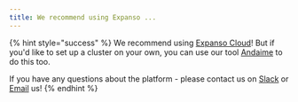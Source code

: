 ```yaml
---
title: We recommend using Expanso ...
---
```


{% hint style="success" %}
We recommend using [Expanso Cloud](https://getwaitlist.com/waitlist/23135)! But if you'd like to set up a cluster on your own, you can use our tool [Andaime](https://github.com/bacalhau-project/andaime) to do this too.&#x20;

If you have any questions about the platform - please contact us on [Slack](https://bit.ly/bacalhau-project-slack) or [Email](mailto:questions@expanso.io) us!
{% endhint %}
